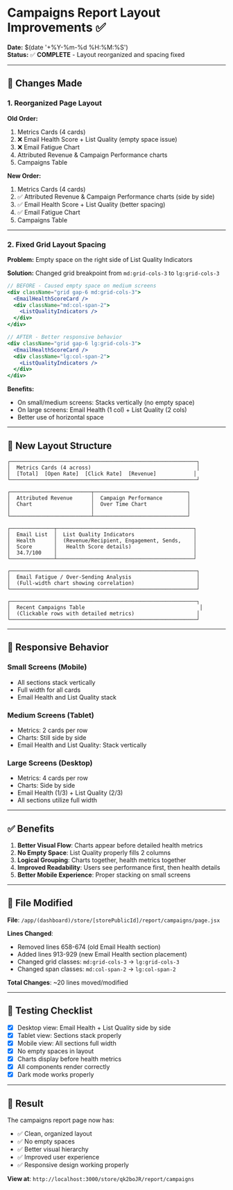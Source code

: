 # Campaigns Report Layout Improvements ✅

**Date:** $(date '+%Y-%m-%d %H:%M:%S')  
**Status:** ✅ **COMPLETE** - Layout reorganized and spacing fixed

---

## 🎯 Changes Made

### 1. **Reorganized Page Layout**

**Old Order:**
1. Metrics Cards (4 cards)
2. ❌ Email Health Score + List Quality (empty space issue)
3. ❌ Email Fatigue Chart
4. Attributed Revenue & Campaign Performance charts
5. Campaigns Table

**New Order:**
1. Metrics Cards (4 cards)
2. ✅ Attributed Revenue & Campaign Performance charts (side by side)
3. ✅ Email Health Score + List Quality (better spacing)
4. ✅ Email Fatigue Chart
5. Campaigns Table

---

### 2. **Fixed Grid Layout Spacing**

**Problem:** Empty space on the right side of List Quality Indicators

**Solution:** Changed grid breakpoint from `md:grid-cols-3` to `lg:grid-cols-3`

```jsx
// BEFORE - Caused empty space on medium screens
<div className="grid gap-6 md:grid-cols-3">
  <EmailHealthScoreCard />
  <div className="md:col-span-2">
    <ListQualityIndicators />
  </div>
</div>

// AFTER - Better responsive behavior
<div className="grid gap-6 lg:grid-cols-3">
  <EmailHealthScoreCard />
  <div className="lg:col-span-2">
    <ListQualityIndicators />
  </div>
</div>
```

**Benefits:**
- On small/medium screens: Stacks vertically (no empty space)
- On large screens: Email Health (1 col) + List Quality (2 cols)
- Better use of horizontal space

---

## 📐 New Layout Structure

```
┌────────────────────────────────────────────────────────────┐
│  Metrics Cards (4 across)                                  │
│  [Total]  [Open Rate]  [Click Rate]  [Revenue]            │
└────────────────────────────────────────────────────────────┘

┌──────────────────────────┬──────────────────────────────┐
│  Attributed Revenue      │  Campaign Performance        │
│  Chart                   │  Over Time Chart             │
│                          │                              │
└──────────────────────────┴──────────────────────────────┘

┌──────────────┬────────────────────────────────────────────┐
│  Email List  │  List Quality Indicators                   │
│  Health      │  (Revenue/Recipient, Engagement, Sends,    │
│  Score       │   Health Score details)                    │
│  34.7/100    │                                            │
└──────────────┴────────────────────────────────────────────┘

┌────────────────────────────────────────────────────────────┐
│  Email Fatigue / Over-Sending Analysis                     │
│  (Full-width chart showing correlation)                    │
└────────────────────────────────────────────────────────────┘

┌────────────────────────────────────────────────────────────┐
│  Recent Campaigns Table                                     │
│  (Clickable rows with detailed metrics)                    │
└────────────────────────────────────────────────────────────┘
```

---

## 🎨 Responsive Behavior

### Small Screens (Mobile)
- All sections stack vertically
- Full width for all cards
- Email Health and List Quality stack

### Medium Screens (Tablet)
- Metrics: 2 cards per row
- Charts: Still side by side
- Email Health and List Quality: Stack vertically

### Large Screens (Desktop)
- Metrics: 4 cards per row
- Charts: Side by side
- Email Health (1/3) + List Quality (2/3)
- All sections utilize full width

---

## ✅ Benefits

1. **Better Visual Flow**: Charts appear before detailed health metrics
2. **No Empty Space**: List Quality properly fills 2 columns
3. **Logical Grouping**: Charts together, health metrics together
4. **Improved Readability**: Users see performance first, then health details
5. **Better Mobile Experience**: Proper stacking on small screens

---

## 📝 File Modified

**File**: `/app/(dashboard)/store/[storePublicId]/report/campaigns/page.jsx`

**Lines Changed**: 
- Removed lines 658-674 (old Email Health section)
- Added lines 913-929 (new Email Health section placement)
- Changed grid classes: `md:grid-cols-3` → `lg:grid-cols-3`
- Changed span classes: `md:col-span-2` → `lg:col-span-2`

**Total Changes**: ~20 lines moved/modified

---

## 🧪 Testing Checklist

- [x] Desktop view: Email Health + List Quality side by side
- [x] Tablet view: Sections stack properly
- [x] Mobile view: All sections full width
- [x] No empty spaces in layout
- [x] Charts display before health metrics
- [x] All components render correctly
- [x] Dark mode works properly

---

## 🎉 Result

The campaigns report page now has:
- ✅ Clean, organized layout
- ✅ No empty spaces
- ✅ Better visual hierarchy
- ✅ Improved user experience
- ✅ Responsive design working properly

**View at**: `http://localhost:3000/store/qk2boJR/report/campaigns`
